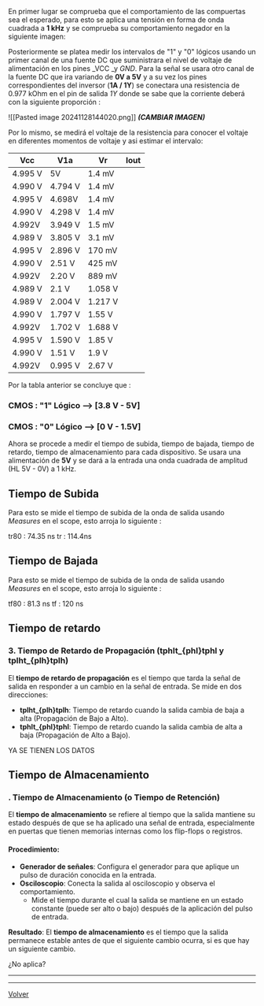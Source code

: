 En primer lugar se comprueba que el comportamiento de las compuertas sea el esperado, para esto se aplica una tensión en forma de onda cuadrada a **1 kHz** y se comprueba su comportamiento negador en la siguiente imagen:


Posteriormente se platea medir los intervalos de "1" y "0" lógicos usando un primer canal de una fuente DC que suministrara el nivel de voltaje de alimentación en los pines _VCC _y _GND_.  Para la señal se usara otro canal de la fuente DC que ira variando de **0V a 5V**  y a su vez los pines correspondientes del inversor (**1A  /  1Y**) se conectara una resistencia de 0.977 kOhm en el pin de salida *1Y* donde se sabe que la corriente deberá con la siguiente proporción : 


![[Pasted image 20241128144020.png]] ***(CAMBIAR IMAGEN)***

Por lo mismo, se medirá el voltaje de la resistencia para conocer el voltaje en diferentes momentos de voltaje y asi estimar el intervalo:

| Vcc     | V1a     | Vr      | Iout |
| ------- | ------- | ------- | ---- |
| 4.995 V | 5V      | 1.4 mV  |      |
| 4.990 V | 4.794 V | 1.4 mV  |      |
| 4.995 V | 4.698V  | 1.4 mV  |      |
| 4.990 V | 4.298 V | 1.4 mV  |      |
| 4.992V  | 3.949 V | 1.5 mV  |      |
| 4.989 V | 3.805 V | 3.1 mV  |      |
| 4.995 V | 2.896 V | 170 mV  |      |
| 4.990 V | 2.51 V  | 425 mV  |      |
| 4.992V  | 2.20 V  | 889 mV  |      |
| 4.989 V | 2.1 V   | 1.058 V |      |
| 4.989 V | 2.004 V | 1.217 V |      |
| 4.990 V | 1.797 V | 1.55 V  |      |
| 4.992V  | 1.702 V | 1.688 V |      |
| 4.995 V | 1.590 V | 1.85 V  |      |
| 4.990 V | 1.51 V  | 1.9  V  |      |
| 4.992V  | 0.995 V | 2.67 V  |      |

Por la tabla anterior se concluye que :

### CMOS : "1" Lógico  --> [3.8 V - 5V]
### CMOS : "0" Lógico  --> [0 V - 1.5V]


Ahora se procede a medir el tiempo de subida, tiempo de bajada, tiempo de retardo, tiempo de almacenamiento para cada dispositivo. Se usara una alimentación de **5V** y se dará a la entrada una onda cuadrada de amplitud (HL 5V - 0V) a 1 kHz.

## Tiempo de Subida

Para esto se mide el tiempo de subida de la onda de salida usando _Measures_ en el scope, esto arroja lo siguiente :

tr80 : 74.35 ns
tr : 114.4ns
## Tiempo de Bajada

Para esto se mide el tiempo de subida de la onda de salida usando _Measures_ en el scope, esto arroja lo siguiente :

tf80 : 81.3 ns
tf : 120 ns

## Tiempo de retardo

### 3. **Tiempo de Retardo de Propagación (tphlt_{phl}tphl​ y tplht_{plh}tplh​)**

El **tiempo de retardo de propagación** es el tiempo que tarda la señal de salida en responder a un cambio en la señal de entrada. Se mide en dos direcciones:

- **tplht_{plh}tplh​**: Tiempo de retardo cuando la salida cambia de baja a alta (Propagación de Bajo a Alto).
- **tphlt_{phl}tphl​**: Tiempo de retardo cuando la salida cambia de alta a baja (Propagación de Alto a Bajo).

YA SE TIENEN LOS DATOS
## Tiempo de Almacenamiento

### . **Tiempo de Almacenamiento (o Tiempo de Retención)**

El **tiempo de almacenamiento** se refiere al tiempo que la salida mantiene su estado después de que se ha aplicado una señal de entrada, especialmente en puertas que tienen memorias internas como los flip-flops o registros.

#### Procedimiento:

- **Generador de señales**: Configura el generador para que aplique un pulso de duración conocida en la entrada.
- **Osciloscopio**: Conecta la salida al osciloscopio y observa el comportamiento.
    - Mide el tiempo durante el cual la salida se mantiene en un estado constante (puede ser alto o bajo) después de la aplicación del pulso de entrada.

**Resultado**: El **tiempo de almacenamiento** es el tiempo que la salida permanece estable antes de que el siguiente cambio ocurra, si es que hay un siguiente cambio.

¿No aplica?

---





---

[Volver](https://github.com/juamorenogo/Digital_2024_2/tree/main/Lab_01/SN70LS04)
